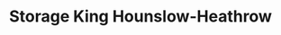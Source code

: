 ---
title: "Storage King Hounslow-Heathrow"
url: /hounslow/storage-king-hounslow-heathrow/
shop: storage rental
---